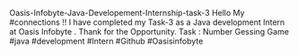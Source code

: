 Oasis-Infobyte-Java-Developement-Internship-task-3
Hello My #connections !!
I have completed my Task-3 as a Java development Intern at Oasis Infobyte . Thank for the Opportunity.
Task : Number Gessing Game
#java #development #Intern #Github #Oasisinfobyte
					    
